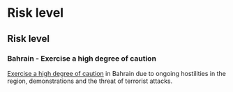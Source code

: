 # Risk level

## Risk level

### Bahrain - Exercise a high degree of caution

[Exercise a high degree of caution](#levels "Risk Levels") in Bahrain due to ongoing hostilities in the region, demonstrations and the threat of terrorist attacks.
